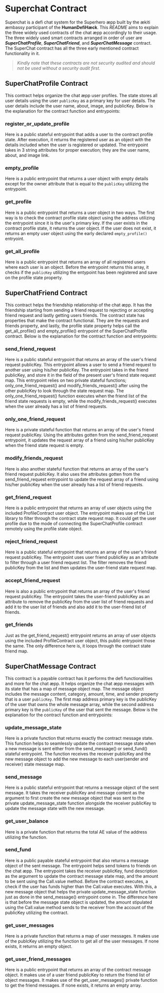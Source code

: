 # Superchat Contract

Superchat is a defi chat system for the Superhero æpp built by the ækiti æmbassy participant of the **HumanDefiHæck**. This _README_ aims to explain the three widely used contracts of the chat æpp accordingly to their usage. The three widely used smart contracts arranged in order of user are **_SuperChatProfile_**, **_SuperChatFriend_**, and **_SuperChatMessage_** contract. The SuperChat contract has all the three early mentioned contract functionality in it.

> _Kindly note that these contracts are not security audited and should not be used without a security audit first._

## SuperChatProfile Contract
This contract helps organize the chat æpp user profiles. The state stores all user details using the user `publicKey` as a primary key for user details. The user details include the user name, about, image, and publicKey. Below is the explanation for the contract function and entrypoints:

### register_or_update_profile
Here is a public stateful entrypoint that adds a user to the contract profile state. After execution, it returns the registered user as an object with the details included when the user is registered or updated. The entrypoint takes in 3 string attributes for proper execution; they are the user name, about, and image link.

### empty_profile
Here is a public entrypoint that returns a user object with empty details except for the owner attribute that is equal to the `publicKey` utilizing the entrypoint.

### get_profile
Here is a public entrypoint that returns a user object in two ways. The first way is to check the contract profile state object using the address utilizing the entrypoint since it is the user's primary key. If the user exists in the contract profile state, it returns the user object. If the user does not exist, it returns an empty user object using the early declared `empty_profile()` entryoint.

### get_all_profile
Here is a public entrypoint that returns an array of all registered users where each user is an object. Before the entrypoint returns this array, it checks if the `publicKey` utilizing the entypoint has been registered and save on the profile state property.

## SuperChatFriend Contract
This contract helps the friendship relationship of the chat æpp. It has the friendship starting from sending a friend request to rejecting or accepting friend request and lastly getting users friends. The contract state has properties that make the contract functional. They are the requests and friends property, and lastly, the profile state property helps call the get_all_profile() and empty_profile() entrypoint of the SuperChatProfile contract. Below is the explanation for the contract function and entrypoints:

### send_friend_request
Here is a public stateful entrypoint that returns an array of the user's friend request publicKey. This entrypoint allows a user to send a friend request to another user using his/her publicKey. The entrypoint takes in the friend publicKey, and store it in the field of the present user's friend state request map. This entrypoint relies on two private stateful functions; only_one_friend_request() and modify_friends_request() after using the other publicKey to look through the state request map. The only_one_friend_request() function executes when the friend list of the friend state requests is empty, while the modify_friends_request() executes when the user already has a list of friend requests.

### only_one_friend_request
Here is a private stateful function that returns an array of the user's friend request publicKey. Using the attributes gotten from the send_friend_request entrypoint, it updates the request array of a friend using his/her publicKey when the friend state request is empty.

### modify_friends_request
Here is also another stateful function that returns an array of the user's friend request publicKey. It also uses the attributes gotten from the send_friend_request entrypoint to update the request array of a friend using his/her publicKey when the user already has a list of friend requests.

### get_friend_request
Here is a public entrypoint that returns an array of user objects using the included ProfileContract user object. The entrypoint makes use of the List library to filter through the contract state request map. It could get the user profile due to the mode of connecting the SuperChatProfile contract remotely using the profile state object.

### reject_friend_request
Here is a public stateful entrypoint that returns an array of the user's friend request publicKey. The entrypoint uses user friend publicKey as an attribute to filter through a user friend request list. The filter removes the friend publicKey from the list and then updates the user-friend state request map.

### accept_friend_request
Here is also a public entrypoint that returns an array of the user's friend request publicKey. The entrypoint takes the user-friend publicKey as an attribute to remove the publicKey from the user list of friend requests and add it to the user list of friends and also add it to the user-friend list of friends.

### get_friends
Just as the get_friend_request() entrypoint returns an array of user objects using the included ProfileContract user object, this public entrypoint those the same. The only difference here is, it loops through the contract state friend map.

## SuperChatMessage Contract
This contract is a payable contract has it performs the defi functionalities and more for the chat æpp. It helps organize the chat æpp messages with its state that has a map of message object map. The message object includes the message content, category, amount, time, and sender property that is a user `publicKey`. The first map address primary key is the publicKey of the user that owns the whole message array, while the second address primary key is the `publicKey` of the user that sent the message. Below is the explanation for the contract function and entrypoints:

### update_message_state
Here is a private function that returns exactly the contract message state. This function helps to seamlessly update the contract message state when a new message is sent either from the  send_message() or send_fund() stateful entrypoint. The function receives the receiver publicKey and the new message object to add the new message to each user(sender and receiver) state message map.

### send_message
Here is a public stateful entrypoint that returns a message object of the sent message. It takes the receiver publicKey and message content as the argument to first create the new message object that was sent to the private update_message_state function alongside the receiver publicKey to update the message state with the new message.

### get_user_balance
Here is a private function that returns the total AE value of the address utilizing the function.

### send_fund
Here is a public payable stateful entrypoint that also returns a message object of the sent message. The entrypoint helps send tokens to friends on the chat æpp. The entrypoint takes the receiver publicKey, fund description as the argument to update the contract message state map, and the amount to be sent using the Call.value method. Before the contract executes, a check if the user has funds higher than the Call.value executes. With this, a new message object that helps the private update_message_state function just as done in the send_message() entrypoint come in. The difference here is that before the message state object is updated, the amount stipulated using the Call.value method sends to the receiver from the account of the publicKey utilizing the contract.

### get_user_messages
Here is a private function that returns a map of user messages. It makes use of the publcKey utilizing the function to get all of the user messages. If none exists, it returns an empty object.

### get_user_friend_messages
Here is a public entrypoint that returns an array of the contract message object. It makes use of a user friend publicKey to return the friend list of object messages. It makes use of the get_user_messages() private function to get the friend messages. If none exists, it returns an empty array.